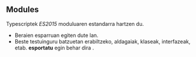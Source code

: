 ## Modules

Typescriptek _ES2015_ moduluaren estandarra hartzen du.

- Beraien esparruan egiten dute lan.
- Beste testuinguru batzuetan erabiltzeko, aldagaiak, klaseak, interfazeak, etab. **esportatu** egin behar dira .